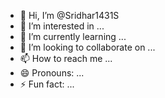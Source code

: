 - 👋 Hi, I’m @Sridhar1431S
- 👀 I’m interested in ...
- 🌱 I’m currently learning ...
- 💞️ I’m looking to collaborate on ...
- 📫 How to reach me ...
- 😄 Pronouns: ...
- ⚡ Fun fact: ...

<!---
Sridhar1431S/Sridhar1431S is a ✨ special ✨ repository because its `README.md` (this file) appears on your GitHub profile.
You can click the Preview link to take a look at your changes.
--->
